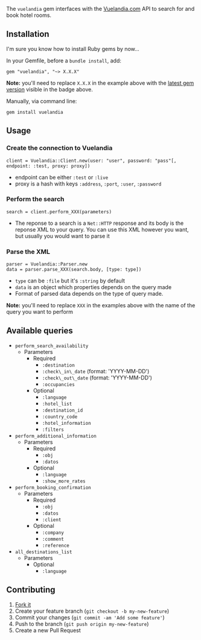 The `vuelandia` gem interfaces with the [Vuelandia.com](http://www.vuelandia.com/) API to search for and book hotel rooms.

## Installation

I'm sure you know how to install Ruby gems by now...

In your Gemfile, before a `bundle install`, add:

    gem "vuelandia", "~> X.X.X"

**Note:** you'll need to replace `X.X.X` in the example above with the [latest gem version](https://rubygems.org/gems/vuelandia) visible in the badge above.

Manually, via command line:
	
    gem install vuelandia

## Usage

### Create the connection to Vuelandia
	client = Vuelandia::Client.new(user: "user", password: "pass"[, endpoint: :test, proxy: proxy])

- endpoint can be either `:test` or `:live` 
- proxy is a hash with keys `:address`, `:port`, `:user`, `:password`

### Perform the search
	search = client.perform_XXX(parameters)

- The reponse to a search is a `Net::HTTP` response and its body is the reponse XML to your query. You can use this XML however you want, but usually you would want to parse it

### Parse the XML
	parser = Vuelandia::Parser.new
	data = parser.parse_XXX(search.body, [type: type])

- `type` can be `:file` but it's `:string` by default
- `data` is an object which properties depends on the query made
- Format of parsed data depends on the type of query made.

**Note:** you'll need to replace `XXX` in the examples above with the name of the query you want to perform

## Available queries

- `perform_search_availability`
	- Parameters
		- Required
			- `:destination`
			- `:check\_in\_date` (format: 'YYYY-MM-DD')
			- `:check\_out\_date` (format: 'YYYY-MM-DD')
			- `:occupancies`
		- Optional
			- `:language`
			- `:hotel_list`
			- `:destination_id`
			- `:country_code`
			- `:hotel_information`
			- `:filters`
- `perform_additional_information`
	- Parameters
		- Required
			- `:obj`
			- `:datos`
		- Optional
			- `:language`
			- `:show_more_rates`
- `perform_booking_confirmation`
	- Parameters
		- Required
			- `:obj`
			- `:datos`
			- `:client`
		- Optional
			- `:company`
			- `:comment`
			- `:reference`
- `all_destinations_list`
	- Parameters
		- Optional
			- `:language`

## Contributing

1. [Fork it](https://github.com/mariomuniz/vuelandia/fork)
2. Create your feature branch (`git checkout -b my-new-feature`)
3. Commit your changes (`git commit -am 'Add some feature'`)
4. Push to the branch (`git push origin my-new-feature`)
5. Create a new Pull Request

